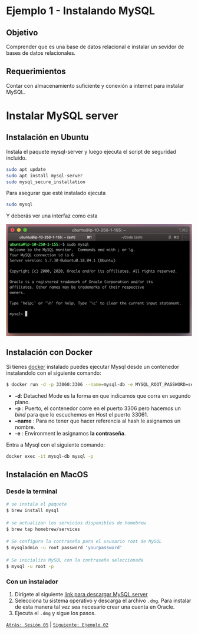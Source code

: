 # Ejemplo 1 - Instalando MySQL

## Objetivo

Comprender que es una base de datos relacional e instalar un sevidor de bases de datos relacionales.

## Requerimientos

Contar con almacenamiento suficiente y conexión a internet para instalar MySQL.



# Instalar MySQL server

## Instalación en Ubuntu

Instala el paquete mysql-server y luego ejecuta el script de seguridad incluido.

```bash
sudo apt update
sudo apt install mysql-server
sudo mysql_secure_installation
```

Para asegurar que esté instalado ejecuta

```bash
sudo mysql
```

Y deberás ver una interfaz como esta

![img/Screen_Shot_2020-06-08_at_6.58.16.png](img/Screen_Shot_2020-06-08_at_6.58.16.png)

## Instalación con Docker

Si tienes [docker](https://docs.docker.com/engine/install/) instalado puedes ejecutar Mysql desde un contenedor instalandolo con el siguiente comando:

```bash
$ docker run -d -p 33060:3306 --name=mysql-db -e MYSQL_ROOT_PASSWORD=secret mysql
```

- **-d**: Detached Mode es la forma en que indicamos que corra en segundo plano.
- **-p** : Puerto, el contenedor corre en el puerto 3306 pero hacemos un *bind* para que lo escuchemos en Host el puerto 33061.
- **–name** : Para no tener que hacer referencia al hash le asignamos un nombre.
- **-e** : Environment le asignamos **la contraseña**.

Entra a Mysql con el siguiente comando:

```bash
docker exec -it mysql-db mysql -p
```

## Instalación en MacOS

### Desde la terminal 

```bash
# se instala el paquete
$ brew install mysql

# se actualizan los servicios disponibles de homebrew
$ brew tap homebrew/services

# Se configura la contraseña para el ususario root de MySQL
$ mysqladmin -u root password 'yourpassword'

# Se inicializa MySQL con la contraseña seleccionada
$ mysql -u root -p
```

### Con un instalador
1. Dirígete al siguiente [link para descargar MySQL server](https://dev.mysql.com/downloads/mysql/)
2. Selecciona tu sistema operativo y descarga el archivo `.dmg`. Para instalar de esta manera tal vez sea necesario crear una cuenta en Oracle.
3. Ejecuta el `.dmg` y sigue los pasos.

[`Atrás: Sesión 05`](../README.md) | [`Siguiente: Ejemplo 02`](../Ejemplo-02)
